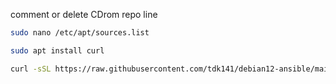 comment or delete CDrom repo line
```bash
sudo nano /etc/apt/sources.list
```

```bash
sudo apt install curl
```

```bash
curl -sSL https://raw.githubusercontent.com/tdk141/debian12-ansible/main/run-ansible | sh
```
